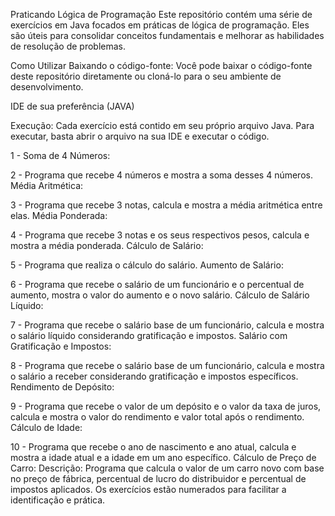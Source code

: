 Praticando Lógica de Programação
Este repositório contém uma série de exercícios em Java focados em práticas de lógica de programação. Eles são úteis para consolidar conceitos fundamentais e melhorar as habilidades de resolução de problemas.

Como Utilizar
Baixando o código-fonte: Você pode baixar o código-fonte deste repositório diretamente ou cloná-lo para o seu ambiente de desenvolvimento.

IDE de sua preferência (JAVA)

Execução: Cada exercício está contido em seu próprio arquivo Java. Para executar, basta abrir o arquivo na sua IDE e executar o código.


1 - Soma de 4 Números:

2 - Programa que recebe 4 números e mostra a soma desses 4 números. 
Média Aritmética:

3 - Programa que recebe 3 notas, calcula e mostra a média aritmética entre elas. 
Média Ponderada:

4 - Programa que recebe 3 notas e os seus respectivos pesos, calcula e mostra a média ponderada.
Cálculo de Salário:

5 - Programa que realiza o cálculo do salário.
Aumento de Salário:

6 - Programa que recebe o salário de um funcionário e o percentual de aumento, mostra o valor do aumento e o novo salário.
Cálculo de Salário Líquido:

7 - Programa que recebe o salário base de um funcionário, calcula e mostra o salário líquido considerando gratificação e impostos.
Salário com Gratificação e Impostos:

8 - Programa que recebe o salário base de um funcionário, calcula e mostra o salário a receber considerando gratificação e impostos específicos.
Rendimento de Depósito:

9 - Programa que recebe o valor de um depósito e o valor da taxa de juros, calcula e mostra o valor do rendimento e valor total após o rendimento.
Cálculo de Idade:

10 - Programa que recebe o ano de nascimento e ano atual, calcula e mostra a idade atual e a idade em um ano específico.
Cálculo de Preço de Carro:
Descrição: Programa que calcula o valor de um carro novo com base no preço de fábrica, percentual de lucro do distribuidor e percentual de impostos aplicados.
Os exercícios estão numerados para facilitar a identificação e prática.

